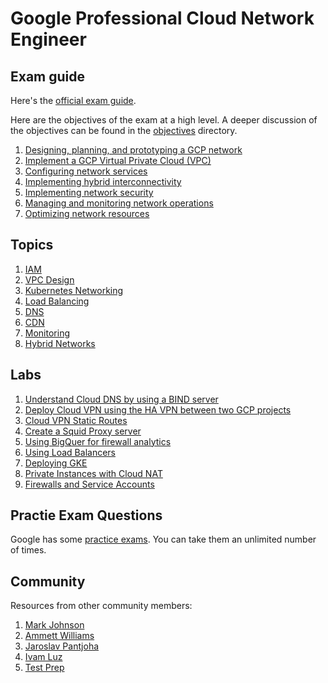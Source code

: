 # Google Professional Cloud Network Engineer

## Exam guide

Here's the [official exam guide](https://cloud.google.com/certification/guides/cloud-network-engineer).

Here are the objectives of the exam at a high level. A deeper discussion of the objectives can be found in the [objectives](./objectives) directory.

1. [Designing, planning, and prototyping a GCP network](./objectives/design-plan-gcp-network.md)
1. [Implement a GCP Virtual Private Cloud (VPC)](./objectives/implement-vpc.md)
1. [Configuring network services](./objectives/configure-network-services.md)
1. [Implementing hybrid interconnectivity](./objectives/interconnectivity.md)
1. [Implementing network security](./objectives/network-security.md)
1. [Managing and monitoring network operations](./objectives/monitor-network.md)
1. [Optimizing network resources](./objectives/optimize-resources.md)

## Topics
1. [IAM](./topics/iam.md)
1. [VPC Design](./topics/vpc-design.md)
1. [Kubernetes Networking](./topics/kubernetes-networking.md)
1. [Load Balancing](./topics/load-balancing.md)
1. [DNS](./topics/dns.md)
1. [CDN](./topics/cdn.md)
1. [Monitoring](./topics/monitoring.md)
1. [Hybrid Networks](./topics/hybrid.md)

## Labs
1. [Understand Cloud DNS by using a BIND server](./labs/bind-server.md)
2. [Deploy Cloud VPN using the HA VPN between two GCP projects](./labs/ha-vpn.md)
3. [Cloud VPN Static Routes](./)
3. [Create a Squid Proxy server](./labs/proxy-server.md)
4. [Using BigQuer for firewall analytics](./)
5. [Using Load Balancers](./)
6. [Deploying GKE](./)
7. [Private Instances with Cloud NAT](./)
8. [Firewalls and Service Accounts](./)

## Practie Exam Questions

Google has some [practice exams](https://cloud.google.com/certification/sample-questions/cloud-network-engineer). You can take them an unlimited number of times.

## Community

Resources from other community members:

1. [Mark Johnson](https://www.linkedin.com/pulse/google-cloud-professional-network-engineer-exam-study-mark-johnson)
1. [Ammett Williams](https://www.linkedin.com/pulse/google-cloud-professional-network-engineer-exam-prep-williams/)
1. [Jaroslav Pantjoha](https://medium.com/devops-dudes/google-cloud-network-engineer-exam-experience-fail-fast-learn-pass-1d913e18888)
1. [Ivam Luz](https://medium.com/ci-t/how-to-pass-the-google-professional-cloud-network-engineer-certification-40bb1f6cc962)
1. [Test Prep](https://www.testpreptraining.com/tutorial/google-professional-cloud-network-engineer/)
